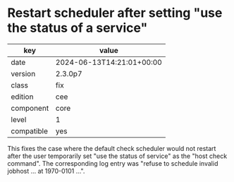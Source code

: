 [//]: # (werk v2)
# Restart scheduler after setting "use the status of a service"

key        | value
---------- | ---
date       | 2024-06-13T14:21:01+00:00
version    | 2.3.0p7
class      | fix
edition    | cee
component  | core
level      | 1
compatible | yes

This fixes the case where the default check scheduler would not restart after
the user temporarily set "use the status of service" as the "host check
command".  The corresponding log entry was "refuse to schedule invalid jobhost
... at 1970-0101 ...".

